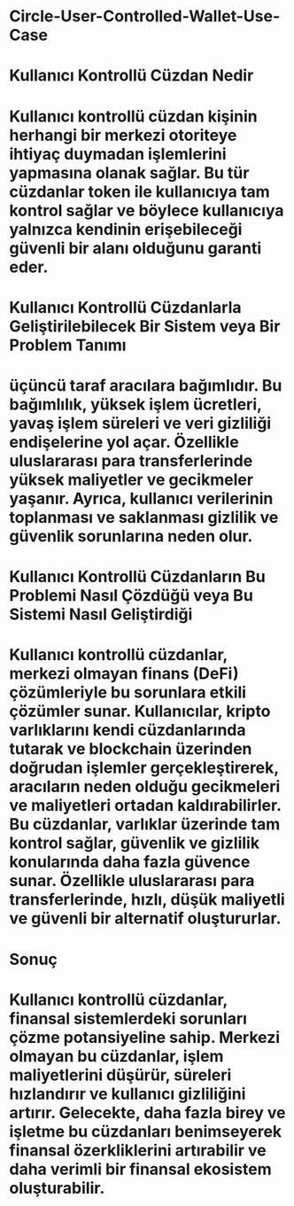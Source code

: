 # Circle-User-Controlled-Wallet-Use-Case


# Kullanıcı Kontrollü Cüzdan Nedir #

# Kullanıcı kontrollü cüzdan kişinin herhangi bir merkezi otoriteye ihtiyaç duymadan işlemlerini yapmasına olanak sağlar. Bu tür cüzdanlar token ile kullanıcıya tam kontrol sağlar ve böylece kullanıcıya yalnızca kendinin erişebileceği güvenli bir alanı olduğunu garanti eder.

# Kullanıcı Kontrollü Cüzdanlarla Geliştirilebilecek Bir Sistem veya Bir Problem Tanımı #

# üçüncü taraf aracılara bağımlıdır. Bu bağımlılık, yüksek işlem ücretleri, yavaş işlem süreleri ve veri gizliliği endişelerine yol açar. Özellikle uluslararası para transferlerinde yüksek maliyetler ve gecikmeler yaşanır. Ayrıca, kullanıcı verilerinin toplanması ve saklanması gizlilik ve güvenlik sorunlarına neden olur.

# Kullanıcı Kontrollü Cüzdanların Bu Problemi Nasıl Çözdüğü veya Bu Sistemi Nasıl Geliştirdiği

# Kullanıcı kontrollü cüzdanlar, merkezi olmayan finans (DeFi) çözümleriyle bu sorunlara etkili çözümler sunar. Kullanıcılar, kripto varlıklarını kendi cüzdanlarında tutarak ve blockchain üzerinden doğrudan işlemler gerçekleştirerek, aracıların neden olduğu gecikmeleri ve maliyetleri ortadan kaldırabilirler. Bu cüzdanlar, varlıklar üzerinde tam kontrol sağlar, güvenlik ve gizlilik konularında daha fazla güvence sunar. Özellikle uluslararası para transferlerinde, hızlı, düşük maliyetli ve güvenli bir alternatif oluştururlar.

# Sonuç #

# Kullanıcı kontrollü cüzdanlar, finansal sistemlerdeki sorunları çözme potansiyeline sahip. Merkezi olmayan bu cüzdanlar, işlem maliyetlerini düşürür, süreleri hızlandırır ve kullanıcı gizliliğini artırır. Gelecekte, daha fazla birey ve işletme bu cüzdanları benimseyerek finansal özerkliklerini artırabilir ve daha verimli bir finansal ekosistem oluşturabilir.
